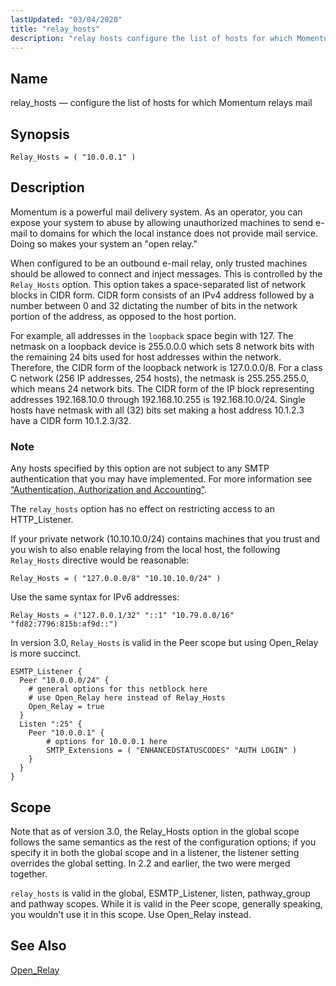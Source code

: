 ```yaml
---
lastUpdated: "03/04/2020"
title: "relay_hosts"
description: "relay hosts configure the list of hosts for which Momentum relays mail Relay Hosts 10 0 0 1 Momentum is a powerful mail delivery system As an operator you can expose your system to abuse by allowing unauthorized machines to send e mail to domains for which the local instance..."
---
```


<a name="conf.ref.relay_hosts"></a> 
## Name

relay_hosts — configure the list of hosts for which Momentum relays mail

## Synopsis

`Relay_Hosts = ( "10.0.0.1" )`

<a name="idp11108960"></a> 
## Description

Momentum is a powerful mail delivery system. As an operator, you can expose your system to abuse by allowing unauthorized machines to send e-mail to domains for which the local instance does not provide mail service. Doing so makes your system an "open relay."

When configured to be an outbound e-mail relay, only trusted machines should be allowed to connect and inject messages. This is controlled by the `Relay_Hosts` option. This option takes a space-separated list of network blocks in CIDR form. CIDR form consists of an IPv4 address followed by a number between 0 and 32 dictating the number of bits in the network portion of the address, as opposed to the host portion.

For example, all addresses in the `loopback` space begin with 127\. The netmask on a loopback device is 255.0.0.0 which sets 8 network bits with the remaining 24 bits used for host addresses within the network. Therefore, the CIDR form of the loopback network is 127.0.0.0/8\. For a class C network (256 IP addresses, 254 hosts), the netmask is 255.255.255.0, which means 24 network bits. The CIDR form of the IP block representing addresses 192.168.10.0 through 192.168.10.255 is 192.168.10.0/24. Single hosts have netmask with all (32) bits set making a host address 10.1.2.3 have a CIDR form 10.1.2.3/32.

### Note

Any hosts specified by this option are not subject to any SMTP authentication that you may have implemented. For more information see [“Authentication, Authorization and Accounting”](/momentum/3/3-reference/conf-aaa).

The `relay_hosts` option has no effect on restricting access to an HTTP_Listener.

If your private network (10.10.10.0/24) contains machines that you trust and you wish to also enable relaying from the local host, the following `Relay_Hosts` directive would be reasonable:

`Relay_Hosts = ( "127.0.0.0/8" "10.10.10.0/24" )`

Use the same syntax for IPv6 addresses:

`Relay_Hosts = ("127.0.0.1/32" "::1" "10.79.0.0/16" "fd82:7796:815b:af9d::")`

In version 3.0, `Relay_Hosts` is valid in the Peer scope but using Open_Relay is more succinct.

<a name="example.relay_hosts.peer"></a> 


```
ESMTP_Listener {
  Peer "10.0.0.0/24" {
    # general options for this netblock here
    # use Open_Relay here instead of Relay_Hosts
    Open_Relay = true
  }
  Listen ":25" {
    Peer "10.0.0.1" {
        # options for 10.0.0.1 here
        SMTP_Extensions = ( "ENHANCEDSTATUSCODES" "AUTH LOGIN" )
    }
  }
}
```

<a name="idp11122944"></a> 
## Scope

Note that as of version 3.0, the Relay_Hosts option in the global scope follows the same semantics as the rest of the configuration options; if you specify it in both the global scope and in a listener, the listener setting overrides the global setting. In 2.2 and earlier, the two were merged together.

`relay_hosts` is valid in the global, ESMTP_Listener, listen, pathway_group and pathway scopes. While it is valid in the Peer scope, generally speaking, you wouldn't use it in this scope. Use Open_Relay instead.

<a name="idp11126448"></a> 
## See Also

[Open_Relay](/momentum/3/3-reference/ecelerity-conf#ecelerity.conf3.listener.options.open_relay)